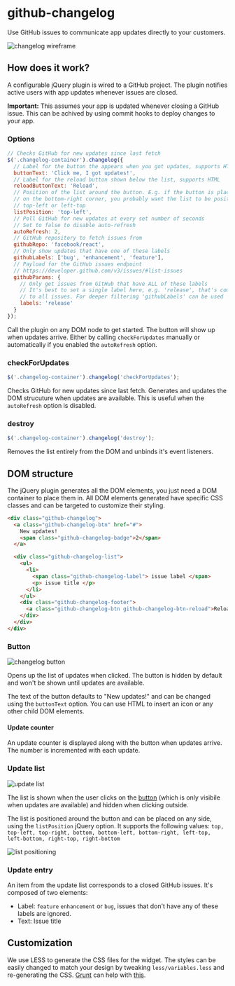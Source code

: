 github-changelog
====

Use GitHub issues to communicate app updates directly to your customers.

![changelog wireframe](https://dl.dropboxusercontent.com/u/42934143/images/changelog2.png)

## How does it work?

A configurable jQuery plugin is wired to a GitHub project. The plugin notifies active users with app updates whenever issues are closed.

**Important:** This assumes your app is updated whenever closing a GitHub issue. This can be achived by using commit hooks to deploy changes to your app.

### Options

```js
// Checks GitHub for new updates since last fetch
$('.changelog-container').changelog({
  // Label for the button the appears when you got updates, supports HTML
  buttonText: 'Click me, I got updates!',
  // Label for the reload button shown below the list, supports HTML
  reloadButtonText: 'Reload',
  // Position of the list around the button. E.g. if the button is placed 
  // on the bottom-right corner, you probably want the list to be positioned 
  // top-left or left-top
  listPosition: 'top-left',
  // Poll GitHub for new updates at every set number of seconds
  // Set to false to disable auto-refresh
  autoRefresh: 2,
  // GitHub repository to fetch issues from
  githubRepo: 'facebook/react',
  // Only show updates that have one of these labels
  githubLabels: ['bug', 'enhancement', 'feature'],
  // Payload for the GitHub issues endpoint 
  // https://developer.github.com/v3/issues/#list-issues
  githubParams: {
    // Only get issues from GitHub that have ALL of these labels
    // It's best to set a single label here, e.g. 'release', that's common
    // to all issues. For deeper filtering 'githubLabels' can be used
    labels: 'release'
  }
});
```
Call the plugin on any DOM node to get started. The button will show up when updates arrive. Either by calling `checkForUpdates` manually or automatically if you enabled the `autoRefresh` option.

### checkForUpdates

```js
$('.changelog-container').changelog('checkForUpdates');
```
Checks GitHub for new updates since last fetch. Generates and updates the DOM strucuture when updates are available.  This is useful when the `autoRefresh` option is disabled.

### destroy

```js
$('.changelog-container').changelog('destroy');
```
Removes the list entirely from the DOM and unbinds it's event listeners.


## DOM structure

The jQuery plugin generates all the DOM elements, you just need a DOM container to place them in. All DOM elements generated have specific CSS classes and can be targeted to customize their styling.

```html
<div class="github-changelog">
  <a class="github-changelog-btn" href="#">
    New updates!
    <span class="github-changelog-badge">2</span>
  </a>

  <div class="github-changelog-list">
    <ul>
      <li>
        <span class="github-changelog-label"> issue label </span>
        <p> issue title </p>
      </li>
    </ul>
    <div class="github-changelog-footer">
      <a class="github-changelog-btn github-changelog-btn-reload">Reload</a>
    </div>
  </div>
</div>
```

### Button

![changelog button](https://dl.dropboxusercontent.com/u/42934143/images/changelog-btn.png)

Opens up the list of updates when clicked. The button is hidden by default and won't be shown until updates are available.

The text of the button defaults to "New updates!" and can be changed using the `buttonText` option. You can use HTML to insert an icon or any other child DOM elements.

#### Update counter

An update counter is displayed along with the button when updates arrive. The number is incremented with each update.

### Update list

![update list](https://dl.dropboxusercontent.com/u/42934143/images/changelog-list.png)

The list is shown when the user clicks on the [button](#button) (which is only visibile when updates are available) and hidden when clicking outside.

The list is positioned around the button and can be placed on any side, using the `listPosition` jQuery option. It supports the following values: `top, top-left, top-right, bottom, bottom-left, bottom-right, left-top, left-bottom, right-top, right-bottom`

![list positioning](https://dl.dropboxusercontent.com/u/42934143/images/list-positioning.png)

### Update entry

An item from the update list corresponds to a closed GitHub issues. It's composed of two elements:

- Label: `feature` `enhancement` or `bug`, issues that don't have any of these labels are ignored.
- Text: Issue title


## Customization
We use LESS to generate the CSS files for the widget. The styles can be easily changed to match your design by tweaking `less/variables.less` and re-generating the CSS. [Grunt](http://gruntjs.com/) can help with [this](https://github.com/gruntjs/grunt-contrib-less).
